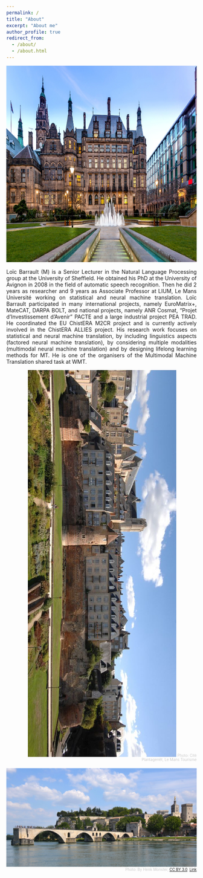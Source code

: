 ```yaml
---
permalink: /
title: "About"
excerpt: "About me"
author_profile: true
redirect_from: 
  - /about/
  - /about.html
---
```

<img src='../images/sheffield.jpg' height="520">


<p style='text-align: justify;'>
Loïc Barrault (M) is a Senior Lecturer in the Natural Language Processing group at the University of Sheffield. 
He obtained his PhD at the University of Avignon in 2008 in the field of automatic speech recognition. 
Then he did 2 years as researcher and 9 years as Associate Professor at LIUM, Le Mans Université working on statistical and neural machine translation. 
Loïc Barrault participated in many international projects, namely EuroMatrix+, MateCAT, DARPA BOLT, and national projects, namely ANR Cosmat, “Projet d’Investissement d’Avenir” PACTE and a large industrial project PEA TRAD. 
He coordinated the EU ChistERA M2CR project and is currently actively involved in the ChistERA ALLIES project. 
His research work focuses on statistical and neural machine translation, by including linguistics aspects (factored neural machine translation), by considering multiple modalities (multimodal neural machine translation) and by designing lifelong learning methods for MT. 
He is one of the organisers of the Multimodal Machine Translation shared task at WMT.
</p>

<div style="color: #ccc; font-size: 70%; text-align: right"> 
<img src='../images/lemans2.png'> 
Photo: Cité Plantagenêt, Le Mans Tourisme 
</div> 
<br/>
<div style="color: #ccc; font-size: 70%; text-align: right"> 
<img src='../images/avignon.jpg'> 
Photo: By Henk Monster, <a href="https://creativecommons.org/licenses/by/3.0" title="Creative Commons Attribution 3.0">CC BY 3.0</a>, <a href="https://commons.wikimedia.org/w/index.php?curid=57881800">Link</a>
</div>
